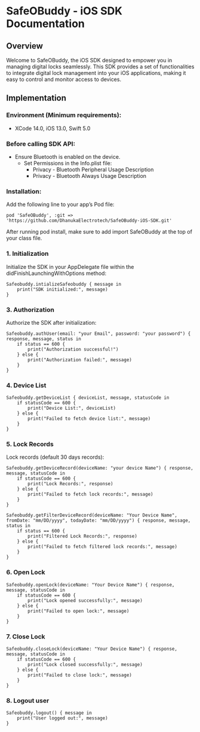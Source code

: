 

# SafeOBuddy - iOS SDK Documentation

## Overview

Welcome to SafeOBuddy, the iOS SDK designed to empower you in managing digital locks seamlessly. This SDK provides a set of functionalities to integrate digital lock management into your iOS applications, making it easy to control and monitor access to devices.

## Implementation

### Environment (Minimum requirements):

- XCode 14.0, iOS 13.0, Swift 5.0

### Before calling SDK API:

- Ensure Bluetooth is enabled on the device.
  - Set Permissions in the Info.plist file:
    - Privacy - Bluetooth Peripheral Usage Description
    - Privacy - Bluetooth Always Usage Description

### Installation:

Add the following line to your app’s Pod file:

```
pod 'SafeOBuddy', :git => 'https://github.com/DhanukaElectrotech/SafeOBuddy-iOS-SDK.git'
```

After running pod install, make sure to add import SafeOBuddy at the top of your class file.

### 1. Initialization

Initialize the SDK in your AppDelegate file within the didFinishLaunchingWithOptions method:

```
Safeobuddy.intializeSafeobuddy { message in
    print("SDK initialized:", message)
}
 ```

### 3. Authorization

Authorize the SDK after initialization:

```
Safeobuddy.authUser(email: "your Email", password: "your password") { response, message, status in
    if status == 600 {
        print("Authorization successful!")
    } else {
        print("Authorization failed:", message)
    }
}
```

### 4. Device List

```
Safeobuddy.getDeviceList { deviceList, message, statusCode in
    if statusCode == 600 {
        print("Device List:", deviceList)
    } else {
        print("Failed to fetch device list:", message)
    }
}
```

### 5. Lock Records

Lock records (default 30 days records):

```
Safeobuddy.getDeviceRecord(deviceName: "your device Name") { response, message, statusCode in
    if statusCode == 600 {
        print("Lock Records:", response)
    } else {
        print("Failed to fetch lock records:", message)
    }
}

Safeobuddy.getFilterDeviceRecord(deviceName: "Your Device Name", fromDate: "mm/DD/yyyy", todayDate: "mm/DD/yyyy") { response, message, status in
    if status == 600 {
        print("Filtered Lock Records:", response)
    } else {
        print("Failed to fetch filtered lock records:", message)
    }
}
```


### 6. Open Lock

```
Safeobuddy.openLock(deviceName: "Your Device Name") { response, message, statusCode in
    if statusCode == 600 {
        print("Lock opened successfully:", message)
    } else {
        print("Failed to open lock:", message)
    }
}
```

### 7. Close Lock

```
Safeobuddy.closeLock(deviceName: "Your Device Name") { response, message, statusCode in
    if statusCode == 600 {
        print("Lock closed successfully:", message)
    } else {
        print("Failed to close lock:", message)
    }
}
```


### 8. Logout user

```
Safeobuddy.logout() { message in
    print("User logged out:", message)
}
```



